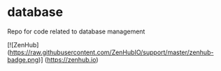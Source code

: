 # database
 Repo for code related to database management


[![ZenHub] (https://raw.githubusercontent.com/ZenHubIO/support/master/zenhub-badge.png)] (https://zenhub.io)
